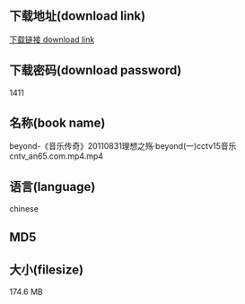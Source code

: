 ## 下载地址(download link)
[下载链接 download link](https://tutu365.netlify.app/?s=beyond-%E3%80%8A%E9%9F%B3%E4%B9%90%E4%BC%A0%E5%A5%87%E3%80%8B20110831%E7%90%86%E6%83%B3%E4%B9%8B%E6%AE%87%C2%B7beyond%28%E4%B8%80%29cctv15%E9%9F%B3%E4%B9%90cntv_an65.com.mp4)

## 下载密码(download password)
1411

## 名称(book name)
beyond-《音乐传奇》20110831理想之殇·beyond(一)cctv15音乐cntv_an65.com.mp4.mp4

## 语言(language)
chinese

## MD5


## 大小(filesize)
174.6 MB
